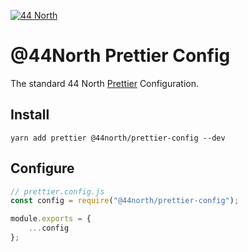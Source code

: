 [![44 North](https://res.cloudinary.com/fortyfournorth/image/upload/v1644103323/44North/ReadmeFileBanner_ixvgvr.jpg)](https://fortyfournorth.ca)

# @44North Prettier Config

The standard 44 North [Prettier](https://prettier.io/) Configuration.

## Install

```
yarn add prettier @44north/prettier-config --dev
```

## Configure

```js
// prettier.config.js
const config = require("@44north/prettier-config");

module.exports = {
    ...config
};
```
